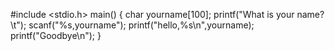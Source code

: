 #include <stdio.h>
main()
{
  char yourname[100];
  printf("What is your name?\t");
  scanf("%s,yourname");
  printf("hello,%s\n",yourname);
  printf("Goodbye\n");
}
